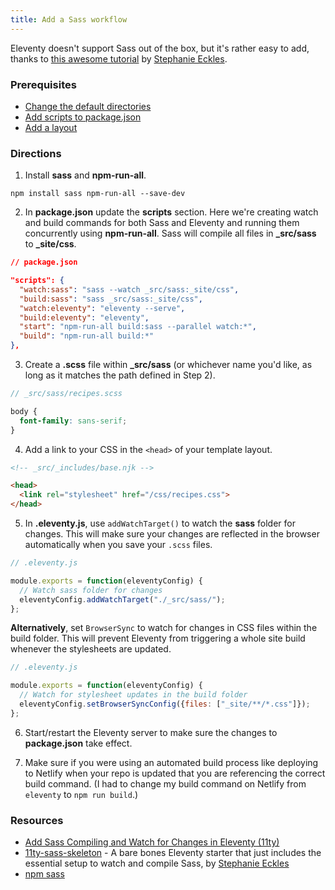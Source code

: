 ```yaml
---
title: Add a Sass workflow
---
```


Eleventy doesn't support Sass out of the box, but it's rather easy to add, thanks to [this awesome tutorial](https://egghead.io/lessons/11ty-add-sass-compiling-and-watch-for-changes-in-eleventy-11ty) by [Stephanie Eckles](https://twitter.com/5t3ph).

### Prerequisites

* [Change the default directories](/recipes/change-the-default-directories/)
* [Add scripts to package.json](/recipes/add-scripts-to-package.json/)
* [Add a layout](/recipes/add-a-layout/)

### Directions

1. Install **sass** and **npm-run-all**.

```text
npm install sass npm-run-all --save-dev
```

2. In **package.json** update the **scripts** section. Here we're creating watch and build commands for both Sass and Eleventy and running them concurrently using **npm-run-all**. Sass will compile all files in **_src/sass** to **_site/css**.

```json
// package.json

"scripts": {
  "watch:sass": "sass --watch _src/sass:_site/css",
  "build:sass": "sass _src/sass:_site/css",
  "watch:eleventy": "eleventy --serve",
  "build:eleventy": "eleventy",
  "start": "npm-run-all build:sass --parallel watch:*",
  "build": "npm-run-all build:*"
},
```

3. Create a **.scss** file within **_src/sass** (or whichever name you'd like, as long as it matches the path defined in Step 2).

```scss
// _src/sass/recipes.scss

body {
  font-family: sans-serif;
}
```

4. Add a link to your CSS in the `<head>` of your template layout.

```html
<!-- _src/_includes/base.njk -->

<head>
  <link rel="stylesheet" href="/css/recipes.css">
</head>
```

5. In **.eleventy.js**, use `addWatchTarget()` to watch the **sass** folder for changes. This will make sure your changes are reflected in the browser automatically when you save your `.scss` files.

```js
// .eleventy.js

module.exports = function(eleventyConfig) {
  // Watch sass folder for changes
  eleventyConfig.addWatchTarget("./_src/sass/");
};
```

**Alternatively**, set `BrowserSync` to watch for changes in CSS files within the build folder. This will prevent Eleventy from triggering a whole site build whenever the stylesheets are updated.

```js
// .eleventy.js

module.exports = function(eleventyConfig) {
  // Watch for stylesheet updates in the build folder
  eleventyConfig.setBrowserSyncConfig({files: ["_site/**/*.css"]});
};
```

6. Start/restart the Eleventy server to make sure the changes to **package.json** take effect.

7. Make sure if you were using an automated build process like deploying to Netlify when your repo is updated that you are referencing the correct build command. (I had to change my build command on Netlify from `eleventy` to `npm run build`.)

### Resources

* [Add Sass Compiling and Watch for Changes in Eleventy (11ty)](https://egghead.io/lessons/11ty-add-sass-compiling-and-watch-for-changes-in-eleventy-11ty)
* [11ty-sass-skeleton](https://github.com/5t3ph/11ty-sass-skeleton) - A bare bones Eleventy starter that just includes the essential setup to watch and compile Sass, by [Stephanie Eckles](https://thinkdobecreate.com/)
* [npm sass](https://www.npmjs.com/package/sass)
